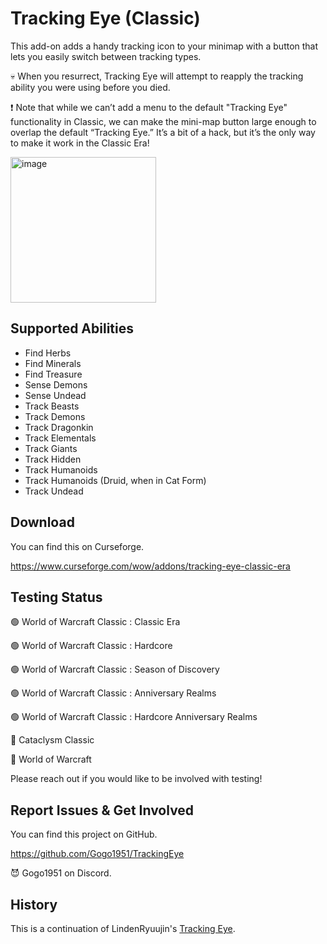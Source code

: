 # Tracking Eye (Classic)

This add-on adds a handy tracking icon to your minimap with a button that lets you easily switch between tracking types.

💀 When you resurrect, Tracking Eye will attempt to reapply the tracking ability you were using before you died.

❗ Note that while we can’t add a menu to the default "Tracking Eye" functionality in Classic, we can make the mini-map button large enough to overlap the default “Tracking Eye.” It’s a bit of a hack, but it’s the only way to make it work in the Classic Era!

<img width="233" alt="image" src="https://github.com/user-attachments/assets/9d432d0c-1f48-4678-a5d3-12aafc8fc685" />


## Supported Abilities

* Find Herbs
* Find Minerals
* Find Treasure
* Sense Demons
* Sense Undead
* Track Beasts
* Track Demons
* Track Dragonkin
* Track Elementals
* Track Giants
* Track Hidden
* Track Humanoids
* Track Humanoids (Druid, when in Cat Form)
* Track Undead

## Download

You can find this on Curseforge.

https://www.curseforge.com/wow/addons/tracking-eye-classic-era

## Testing Status

🟢 World of Warcraft Classic : Classic Era

🟢 World of Warcraft Classic : Hardcore

🟢 World of Warcraft Classic : Season of Discovery

🟢 World of Warcraft Classic : Anniversary Realms

🟢 World of Warcraft Classic : Hardcore Anniversary Realms

🔴 Cataclysm Classic

🔴 World of Warcraft

Please reach out if you would like to be involved with testing!

## Report Issues & Get Involved

You can find this project on GitHub.

https://github.com/Gogo1951/TrackingEye

😈 Gogo1951 on Discord.

## History

This is a continuation of LindenRyuujin's [Tracking Eye](https://www.curseforge.com/wow/addons/tracking-eye).
